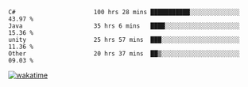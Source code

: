 <!--START_SECTION:waka-->

```text
C#                      100 hrs 28 mins ███████████░░░░░░░░░░░░░░   43.97 %
Java                    35 hrs 6 mins   ████░░░░░░░░░░░░░░░░░░░░░   15.36 %
unity                   25 hrs 57 mins  ███░░░░░░░░░░░░░░░░░░░░░░   11.36 %
Other                   20 hrs 37 mins  ██▒░░░░░░░░░░░░░░░░░░░░░░   09.03 %
```

<!--END_SECTION:waka-->
[![wakatime](https://wakatime.com/badge/user/6c2f442e-41b4-42e3-bc06-d5d8203ad1da.svg)](https://wakatime.com/@6c2f442e-41b4-42e3-bc06-d5d8203ad1da)
